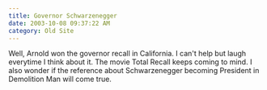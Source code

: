 ```yaml
---
title: Governor Schwarzenegger
date: 2003-10-08 09:37:22 AM
category: Old Site
---
```


Well, Arnold won the governor recall in California. I can't help but laugh everytime I think about it. The movie Total Recall keeps coming to mind. I also wonder if the reference about Schwarzenegger becoming President in Demolition Man will come true.
